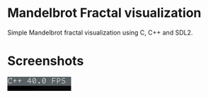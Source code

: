 # Mandelbrot Fractal visualization
Simple Mandelbrot fractal visualization using C, C++ and SDL2.

# Screenshots
![C++ output](./screenshots/cpp-no-opt.png?raw=true "`C++`")
